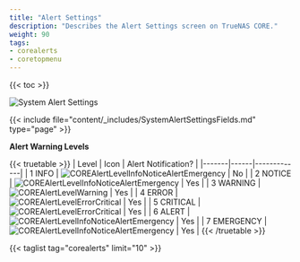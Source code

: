 ```yaml
---
title: "Alert Settings"
description: "Describes the Alert Settings screen on TrueNAS CORE."
weight: 90
tags:
- corealerts
- coretopmenu
---
```


{{< toc >}}

![System Alert Settings](/images/CORE/12.0/SystemAlertSettings.png "Alert Settings")

{{< include file="content/_includes/SystemAlertSettingsFields.md" type="page" >}}

**Alert Warning Levels**

{{< truetable >}}
| Level | Icon | Alert Notification? |
|-------|------|-------------|
| 1 INFO | ![COREAlertLevelInfoNoticeAlertEmergency](/images/CORE/12.0/COREAlertLevelInfoNoticeAlertEmergency.png "Alert Levels") | No |
| 2 NOTICE | ![COREAlertLevelInfoNoticeAlertEmergency](/images/CORE/12.0/COREAlertLevelInfoNoticeAlertEmergency.png "Alert Levels") | Yes |
| 3 WARNING | ![COREAlertLevelWarning](/images/CORE/12.0/COREAlertLevelWarning.png "Alert Levels") | Yes |
| 4 ERROR | ![COREAlertLevelErrorCritical](/images/CORE/12.0/COREAlertLevelErrorCritical.png "Alert Levels") | Yes |
| 5 CRITICAL | ![COREAlertLevelErrorCritical](/images/CORE/12.0/COREAlertLevelErrorCritical.png "Alert Levels") | Yes |
| 6 ALERT | ![COREAlertLevelInfoNoticeAlertEmergency](/images/CORE/12.0/COREAlertLevelInfoNoticeAlertEmergency.png "Alert Levels") | Yes |
| 7 EMERGENCY | ![COREAlertLevelInfoNoticeAlertEmergency](/images/CORE/12.0/COREAlertLevelInfoNoticeAlertEmergency.png "Alert Levels") | Yes |
{{< /truetable >}}

{{< taglist tag="corealerts" limit="10" >}}
